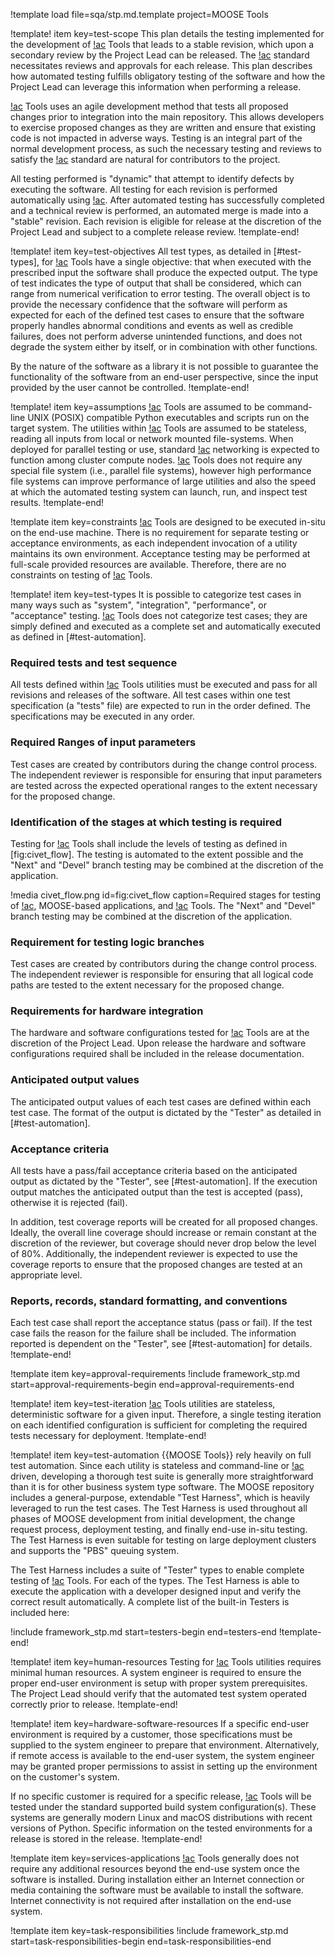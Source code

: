 !template load file=sqa/stp.md.template project=MOOSE Tools

!template! item key=test-scope
This plan details the testing implemented for the development of [!ac](MOOSE) Tools that leads to a
stable revision, which upon a secondary review by the Project Lead can be released. The [!ac](NQA-1)
standard necessitates reviews and approvals for each release. This plan describes how automated testing
fulfills obligatory testing of the software and how the Project Lead can leverage this information
when performing a release.

[!ac](MOOSE) Tools uses an agile development method that tests all proposed changes prior to integration into
the main repository. This allows developers to exercise proposed changes as they are written and
ensure that existing code is not impacted in adverse ways. Testing is an integral part of the normal
development process, as such the necessary testing and reviews to satisfy the [!ac](NQA-1) standard
are natural for contributors to the project.

All testing performed is "dynamic" that attempt to identify defects by executing the software. All
testing for each revision is performed automatically using [!ac](CIVET). After automated testing has
successfully completed and a technical review is performed, an automated merge is made into a
"stable" revision. Each revision is eligible for release at the discretion of the Project Lead and
subject to a complete release review.
!template-end!

!template! item key=test-objectives
All test types, as detailed in [#test-types], for [!ac](MOOSE) Tools have a single objective: that when executed
with the prescribed input the software shall produce the expected output. The type of test indicates
the type of output that shall be considered, which can range from numerical verification to error
testing. The overall object is to provide the necessary confidence that the software will perform as
expected for each of the defined test cases to ensure that the software properly handles abnormal
conditions and events as well as credible failures, does not perform adverse unintended functions,
and does not degrade the system either by itself, or in combination with other functions.

By the nature of the software as a library it is not possible to guarantee the functionality
of the software from an end-user perspective, since the input provided by the user cannot be
controlled.
!template-end!

!template! item key=assumptions
[!ac](MOOSE) Tools are assumed to be command-line UNIX (POSIX) compatible Python executables and scripts run on
the target system. The utilities within [!ac](MOOSE) Tools are assumed to be stateless, reading all inputs from
local or network mounted file-systems.  When deployed for parallel testing or use, standard [!ac](MPI)
networking is expected to function among cluster compute nodes. [!ac](MOOSE) Tools does not require any special
file system (i.e., parallel file systems), however high performance file systems can improve performance
of large utilities and also the speed at which the automated testing system can launch, run, and inspect
test results.
!template-end!

!template item key=constraints
[!ac](MOOSE) Tools are designed to be executed in-situ on the end-use machine. There is no requirement for separate
testing or acceptance environments, as each independent invocation of a utility maintains its own
environment. Acceptance testing may be performed at full-scale provided resources are available.
Therefore, there are no constraints on testing of [!ac](MOOSE) Tools.

!template! item key=test-types
It is possible to categorize test cases in many ways such as "system", "integration", "performance",
or "acceptance" testing. [!ac](MOOSE) Tools does not categorize test cases; they are simply defined and executed
as a complete set and automatically executed as defined in [#test-automation].

### Required tests and test sequence

All tests defined within [!ac](MOOSE) Tools utilities must be executed and pass for all revisions and releases
of the software. All test cases within one test specification (a "tests" file) are expected to run in
the order defined. The specifications may be executed in any order.

### Required Ranges of input parameters

Test cases are created by contributors during the change control process. The independent reviewer
is responsible for ensuring that input parameters are tested across the expected operational ranges
to the extent necessary for the proposed change.

### Identification of the stages at which testing is required

Testing for [!ac](MOOSE) Tools shall include the levels of testing as defined in [fig:civet_flow]. The testing
is automated to the extent possible and the "Next" and "Devel" branch testing may be combined at the
discretion of the application.

!media civet_flow.png id=fig:civet_flow caption=Required stages for testing of [!ac](MOOSE), MOOSE-based
                         applications, and [!ac](MOOSE) Tools. The "Next" and "Devel" branch testing may be combined
                         at the discretion of the application.

### Requirement for testing logic branches

Test cases are created by contributors during the change control process. The independent reviewer is
responsible for ensuring that all logical code paths are tested to the extent necessary for the
proposed change.

### Requirements for hardware integration

The hardware and software configurations tested for [!ac](MOOSE) Tools are at the discretion of the Project Lead.
Upon release the hardware and software configurations required shall be included in the release documentation.

### Anticipated output values

The anticipated output values of each test cases are defined within each test case. The format of the
output is dictated by the "Tester" as detailed in [#test-automation].

### Acceptance criteria

All tests have a pass/fail acceptance criteria based on the anticipated output as dictated by the
"Tester", see [#test-automation]. If the execution output matches the anticipated output than the
test is accepted (pass), otherwise it is rejected (fail).

In addition, test coverage reports will be created for all proposed changes. Ideally, the overall line
coverage should increase or remain constant at the discretion of the reviewer, but coverage should
never drop below the level of 80%. Additionally, the independent reviewer is expected to use the
coverage reports to ensure that the proposed changes are tested at an appropriate level.

### Reports, records, standard formatting, and conventions

Each test case shall report the acceptance status (pass or fail). If the test case fails the
reason for the failure shall be included. The information reported is dependent on the "Tester",
see [#test-automation] for details.
!template-end!

!template item key=approval-requirements
!include framework_stp.md start=approval-requirements-begin end=approval-requirements-end

!template! item key=test-iteration
[!ac](MOOSE) Tools utilities are stateless, deterministic software for a given input. Therefore, a single testing
iteration on each identified configuration is sufficient for completing the required tests necessary
for deployment.
!template-end!

!template! item key=test-automation
{{MOOSE Tools}} rely heavily on full test automation. Since each utility is stateless and command-line
or [!ac](GUI) driven, developing a thorough test suite is generally more straightforward than it is
for other business system type software. The MOOSE repository includes a general-purpose, extendable
"Test Harness", which is heavily leveraged to run the test cases. The Test Harness is used throughout
all phases of MOOSE development from initial development, the change request process, deployment testing,
and finally end-use in-situ testing. The Test Harness is even suitable for testing on large deployment
clusters and supports the "PBS" queuing system.

The Test Harness includes a suite of "Tester" types to enable complete testing of [!ac](MOOSE) Tools. For each
of the types. The Test Harness is able to execute the application with a developer designed input and
verify the correct result automatically. A complete list of the built-in Testers is included here:

!include framework_stp.md start=testers-begin end=testers-end
!template-end!

!template! item key=human-resources
Testing for [!ac](MOOSE) Tools utilities requires minimal human resources. A system engineer is required
to ensure the proper end-user environment is setup with proper system prerequisites. The Project Lead
should verify that the automated test system operated correctly prior to release.
!template-end!

!template! item key=hardware-software-resources
If a specific end-user environment is required by a customer, those specifications must be
supplied to the system engineer to prepare that environment. Alternatively, if remote
access is available to the end-user system, the system engineer may be granted proper
permissions to assist in setting up the environment on the customer's system.

If no specific customer is required for a specific release, [!ac](MOOSE) Tools will be tested under the standard
supported build system configuration(s). These systems are generally modern Linux and macOS distributions
with recent versions of Python. Specific information on the tested environments for a release is stored
in the release.
!template-end!

!template item key=services-applications
[!ac](MOOSE) Tools generally does not require any additional resources beyond the end-use system once the software
is installed. During installation either an Internet connection or media containing the software must
be available to install the software. Internet connectivity is not required after installation on the
end-use system.

!template item key=task-responsibilities
!include framework_stp.md start=task-responsibilities-begin end=task-responsibilities-end
